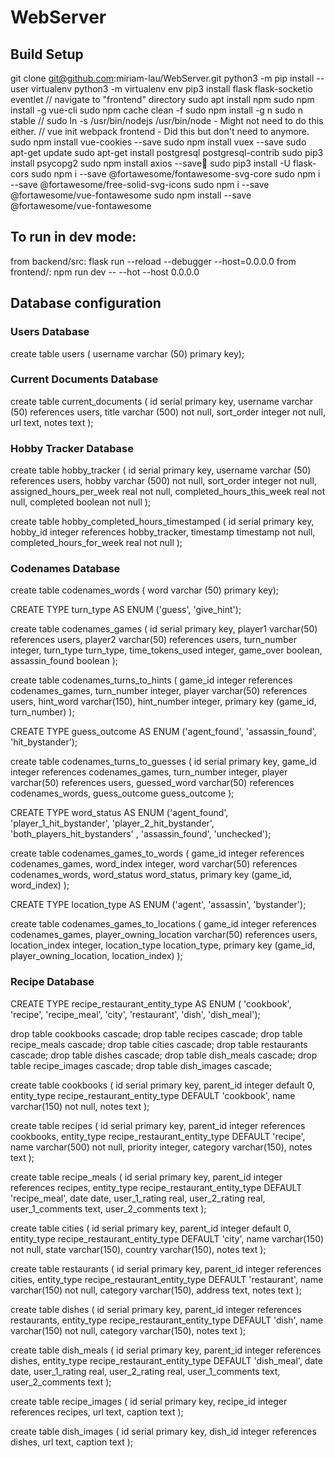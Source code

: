 # WebServer


## Build Setup

git clone git@github.com:miriam-lau/WebServer.git
python3 -m pip install --user virtualenv
python3 -m virtualenv env
pip3 install flask flask-socketio eventlet
// navigate to "frontend" directory
sudo apt install npm
sudo npm install -g vue-cli
sudo npm cache clean -f
sudo npm install -g n
sudo n stable
// sudo ln -s /usr/bin/nodejs /usr/bin/node - Might not need to do this either.
// vue init webpack frontend - Did this but don't need to anymore.
sudo npm install vue-cookies --save
sudo npm install vuex --save
sudo apt-get update
sudo apt-get install postgresql postgresql-contrib
sudo pip3 install psycopg2
sudo npm install axios --save
sudo pip3 install -U flask-cors
sudo npm i --save @fortawesome/fontawesome-svg-core
sudo  npm i --save @fortawesome/free-solid-svg-icons
sudo  npm i --save @fortawesome/vue-fontawesome
sudo npm install --save @fortawesome/vue-fontawesome

## To run in dev mode:
from backend/src: flask run --reload --debugger --host=0.0.0.0
from frontend/: npm run dev -- --hot --host 0.0.0.0

## Database configuration

### Users Database
create table users (
  username varchar (50) primary key);

### Current Documents Database
create table current_documents (
  id serial primary key,
  username varchar (50) references users,
  title varchar (500) not null,
  sort_order integer not null,
  url text,
  notes text
);

### Hobby Tracker Database
create table hobby_tracker (
  id serial primary key,
  username varchar (50) references users,
  hobby varchar (500) not null,
  sort_order integer not null,
  assigned_hours_per_week real not null,
  completed_hours_this_week real not null,
  completed boolean not null
);

create table hobby_completed_hours_timestamped (
  id serial primary key,
  hobby_id integer references hobby_tracker,
  timestamp timestamp not null,
  completed_hours_for_week real not null
);

### Codenames Database
create table codenames_words (
  word varchar (50) primary key);

CREATE TYPE turn_type AS ENUM ('guess', 'give_hint');

create table codenames_games (
  id serial primary key,
  player1 varchar(50) references users,
  player2 varchar(50) references users,
  turn_number integer,
  turn_type turn_type,
  time_tokens_used integer,
  game_over boolean,
  assassin_found boolean
);

create table codenames_turns_to_hints (
  game_id integer references codenames_games,
  turn_number integer,
  player varchar(50) references users,
  hint_word varchar(150),
  hint_number integer,
  primary key (game_id, turn_number)
);

CREATE TYPE guess_outcome AS ENUM ('agent_found', 'assassin_found', 'hit_bystander');

create table codenames_turns_to_guesses (
  id serial primary key,
  game_id integer references codenames_games,
  turn_number integer,
  player varchar(50) references users,
  guessed_word varchar(50) references codenames_words,
  guess_outcome guess_outcome
);

CREATE TYPE word_status AS ENUM ('agent_found', 'player_1_hit_bystander', 'player_2_hit_bystander', 'both_players_hit_bystanders' , 'assassin_found', 'unchecked');

create table codenames_games_to_words (
  game_id integer references codenames_games,
  word_index integer,
  word varchar(50) references codenames_words,
  word_status word_status,
  primary key (game_id, word_index)
);

CREATE TYPE location_type AS ENUM ('agent', 'assassin', 'bystander');

create table codenames_games_to_locations (
  game_id integer references codenames_games,
  player_owning_location varchar(50) references users,
  location_index integer,
  location_type location_type,
  primary key (game_id, player_owning_location, location_index)
);

### Recipe Database

CREATE TYPE recipe_restaurant_entity_type AS ENUM (
  'cookbook', 'recipe', 'recipe_meal', 'city', 'restaurant', 'dish', 'dish_meal');

drop table cookbooks cascade;
drop table recipes cascade;
drop table recipe_meals cascade;
drop table cities cascade;
drop table restaurants cascade;
drop table dishes cascade;
drop table dish_meals cascade;
drop table recipe_images cascade;
drop table dish_images cascade;

create table cookbooks (
  id serial primary key,
  parent_id integer default 0,
  entity_type recipe_restaurant_entity_type DEFAULT 'cookbook',
  name varchar(150) not null,
  notes text
);

create table recipes (
  id serial primary key,
  parent_id integer references cookbooks,
  entity_type recipe_restaurant_entity_type DEFAULT 'recipe',
  name varchar(500) not null,
  priority integer,
  category varchar(150),
  notes text
);

create table recipe_meals (
  id serial primary key,
  parent_id integer references recipes,
  entity_type recipe_restaurant_entity_type DEFAULT 'recipe_meal',
  date date,
  user_1_rating real,
  user_2_rating real,
  user_1_comments text,
  user_2_comments text
);

create table cities (
  id serial primary key,
  parent_id integer default 0,
  entity_type recipe_restaurant_entity_type DEFAULT 'city',
  name varchar(150) not null,
  state varchar(150),
  country varchar(150),
  notes text
);

create table restaurants (
  id serial primary key,
  parent_id integer references cities,
  entity_type recipe_restaurant_entity_type DEFAULT 'restaurant',
  name varchar(150) not null,
  category varchar(150),
  address text,
  notes text
);

create table dishes (
  id serial primary key,
  parent_id integer references restaurants,
  entity_type recipe_restaurant_entity_type DEFAULT 'dish',
  name varchar(150) not null,
  category varchar(150),
  notes text
);

create table dish_meals (
  id serial primary key,
  parent_id integer references dishes,
  entity_type recipe_restaurant_entity_type DEFAULT 'dish_meal',
  date date,
  user_1_rating real,
  user_2_rating real,
  user_1_comments text,
  user_2_comments text
);

create table recipe_images (
  id serial primary key,
  recipe_id integer references recipes,
  url text,
  caption text
);

create table dish_images (
  id serial primary key,
  dish_id integer references dishes,
  url text,
  caption text
);
